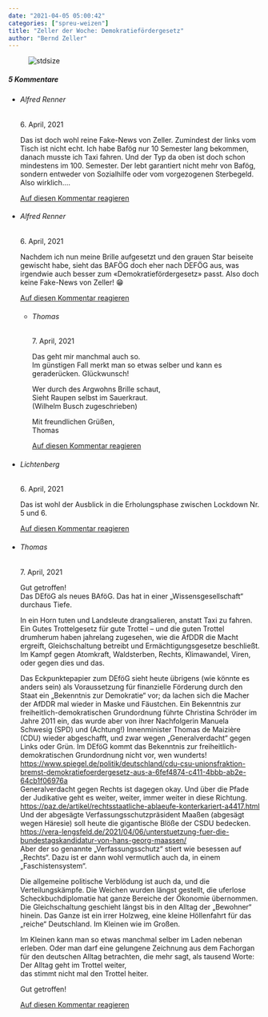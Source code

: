 ```yaml
---
date: "2021-04-05 05:00:42"
categories: ["spreu-weizen"]
title: "Zeller der Woche: Demokratiefördergesetz"
author: "Bernd Zeller"
---
```



<figure>
<img src="https://www.publicomag.com/wp-content/uploads/2021/04/Demokratiefördergesetz-1320x931.jpg" alt=stdsize>
</figure>


<!--more-->
<h5 class="comments-h">
5 Kommentare </h5>
<ul class="commentlist">
<li class="comment even thread-even depth-1 clearfix" id="li-comment-110457">
<h6 class="author">Alfred Renner</h6> <span class="date">6. April, 2021</span>



Das ist doch wohl reine Fake-News von Zeller. Zumindest der links vom Tisch ist nicht echt. Ich habe Bafög nur 10 Semester lang bekommen, danach musste ich Taxi fahren. Und der Typ da oben ist doch schon mindestens im 100. Semester. Der lebt garantiert nicht mehr von Bafög, sondern entweder von Sozialhilfe oder vom vorgezogenen Sterbegeld. Also wirklich&#8230;.

<a rel="nofollow" class="comment-reply-link" href="#comment-110457" data-commentid="110457" data-postid="13259" data-belowelement="comment-110457" data-respondelement="respond" data-replyto="Antworte auf Alfred Renner" aria-label="Antworte auf Alfred Renner">Auf diesen Kommentar reagieren</a> 


</li>
<li class="comment odd alt thread-odd thread-alt depth-1 clearfix" id="li-comment-110458">
<h6 class="author">Alfred Renner</h6> <span class="date">6. April, 2021</span>



Nachdem ich nun meine Brille aufgesetzt und den grauen Star beiseite gewischt habe, sieht das BAFÖG doch eher nach DEFÖG aus, was irgendwie auch besser zum «Demokratiefördergesetz» passt. Also doch keine Fake-News von Zeller! 😁

<a rel="nofollow" class="comment-reply-link" href="#comment-110458" data-commentid="110458" data-postid="13259" data-belowelement="comment-110458" data-respondelement="respond" data-replyto="Antworte auf Alfred Renner" aria-label="Antworte auf Alfred Renner">Auf diesen Kommentar reagieren</a> 


<ul class="children">
<li class="comment even depth-2 clearfix" id="li-comment-110468">
<h6 class="author">Thomas</h6> <span class="date">7. April, 2021</span>



Das geht mir manchmal auch so.<br>
Im günstigen Fall merkt man so etwas selber und kann es geraderücken. Glückwunsch!

Wer durch des Argwohns Brille schaut,<br>
Sieht Raupen selbst im Sauerkraut.<br>
(Wilhelm Busch zugeschrieben)

Mit freundlichen Grüßen,<br>
Thomas

<a rel="nofollow" class="comment-reply-link" href="#comment-110468" data-commentid="110468" data-postid="13259" data-belowelement="comment-110468" data-respondelement="respond" data-replyto="Antworte auf Thomas" aria-label="Antworte auf Thomas">Auf diesen Kommentar reagieren</a> 


</li>
</ul>
</li>
<li class="comment odd alt thread-even depth-1 clearfix" id="li-comment-110460">
<h6 class="author">Lichtenberg</h6> <span class="date">6. April, 2021</span>



Das ist wohl der Ausblick in die Erholungsphase zwischen Lockdown Nr. 5 und 6.

<a rel="nofollow" class="comment-reply-link" href="#comment-110460" data-commentid="110460" data-postid="13259" data-belowelement="comment-110460" data-respondelement="respond" data-replyto="Antworte auf Lichtenberg" aria-label="Antworte auf Lichtenberg">Auf diesen Kommentar reagieren</a> 


</li>
<li class="comment even thread-odd thread-alt depth-1 clearfix" id="li-comment-110465">
<h6 class="author">Thomas</h6> <span class="date">7. April, 2021</span>



Gut getroffen!<br>
Das DEföG als neues BAföG. Das hat in einer „Wissensgesellschaft“ durchaus Tiefe. 

In ein Horn tuten und Landsleute drangsalieren, anstatt Taxi zu fahren. Ein Gutes Trottelgesetz für gute Trottel &#8211; und die guten Trottel drumherum haben jahrelang zugesehen, wie die AfDDR die Macht ergreift, Gleichschaltung betreibt und Ermächtigungsgesetze beschließt. Im Kampf gegen Atomkraft, Waldsterben, Rechts, Klimawandel, Viren, oder gegen dies und das. 

Das Eckpunktepapier zum DEföG sieht heute übrigens (wie könnte es anders sein) als Voraussetzung für finanzielle Förderung durch den Staat ein „Bekenntnis zur Demokratie“ vor; da lachen sich die Macher der AfDDR mal wieder in Maske und Fäustchen. Ein Bekenntnis zur freiheitlich-demokratischen Grundordnung führte Christina Schröder im Jahre 2011 ein, das wurde aber von ihrer Nachfolgerin Manuela Schwesig (SPD) und (Achtung!) Innenminister Thomas de Maizière (CDU) wieder abgeschafft, und zwar wegen „Generalverdacht“ gegen Links oder Grün. Im DEföG kommt das Bekenntnis zur freiheitlich-demokratischen Grundordnung nicht vor, wen wunderts!<br>
<a href="https://www.spiegel.de/politik/deutschland/cdu-csu-unionsfraktion-bremst-demokratiefoerdergesetz-aus-a-6fef4874-c411-4bbb-ab2e-64cb1f06976a" rel="nofollow ugc">https://www.spiegel.de/politik/deutschland/cdu-csu-unionsfraktion-bremst-demokratiefoerdergesetz-aus-a-6fef4874-c411-4bbb-ab2e-64cb1f06976a</a><br>
Generalverdacht gegen Rechts ist dagegen okay. Und über die Pfade der Judikative geht es weiter, weiter, immer weiter in diese Richtung.<br>
<a href="https://paz.de/artikel/rechtsstaatliche-ablaeufe-konterkariert-a4417.html" rel="nofollow ugc">https://paz.de/artikel/rechtsstaatliche-ablaeufe-konterkariert-a4417.html</a><br>
Und der abgesägte Verfassungsschutzpräsident Maaßen (abgesägt wegen Häresie) soll heute die gigantische Blöße der CSDU bedecken.<br>
<a href="https://vera-lengsfeld.de/2021/04/06/unterstuetzung-fuer-die-bundestagskandidatur-von-hans-georg-maassen/" rel="nofollow ugc">https://vera-lengsfeld.de/2021/04/06/unterstuetzung-fuer-die-bundestagskandidatur-von-hans-georg-maassen/</a><br>
Aber der so genannte „Verfassungsschutz“ stiert wie besessen auf „Rechts“. Dazu ist er dann wohl vermutlich auch da, in einem „Faschistensystem“.

Die allgemeine politische Verblödung ist auch da, und die Verteilungskämpfe. Die Weichen wurden längst gestellt, die uferlose Scheckbuchdiplomatie hat ganze Bereiche der Ökonomie übernommen. Die Gleichschaltung geschieht längst bis in den Alltag der „Bewohner“ hinein. Das Ganze ist ein irrer Holzweg, eine kleine Höllenfahrt für das „reiche“ Deutschland. Im Kleinen wie im Großen. 

Im Kleinen kann man so etwas manchmal selber im Laden nebenan erleben. Oder man darf eine gelungene Zeichnung aus dem Fachorgan für den deutschen Alltag betrachten, die mehr sagt, als tausend Worte:<br>
Der Alltag geht im Trottel weiter,<br>
das stimmt nicht mal den Trottel heiter.

Gut getroffen!

<a rel="nofollow" class="comment-reply-link" href="#comment-110465" data-commentid="110465" data-postid="13259" data-belowelement="comment-110465" data-respondelement="respond" data-replyto="Antworte auf Thomas" aria-label="Antworte auf Thomas">Auf diesen Kommentar reagieren</a> 


</li>
</ul>
